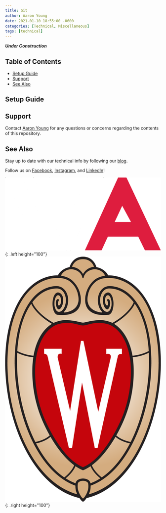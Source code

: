 ```yaml
---
title: Git
author: Aaron Young
date: 2021-01-10 18:55:00 -0600
categories: [Technical, Miscellaneous]
tags: [technical]
---
```


***Under Construction***

## Table of Contents
- [Setup Guide](#setup-guide)
- [Support](#support)
- [See Also](#see-also)

## Setup Guide

## Support

Contact [Aaron Young](mailto:aryoung5@wisc.edu) for any questions or concerns regarding the contents of this repository.

## See Also

Stay up to date with our technical info by following our [blog](https://wa.wisc.edu/blog).

Follow us on [Facebook](https://www.facebook.com/wisconsinautonomous/), [Instagram](https://www.instagram.com/wisconsinautonomous/), and [LinkedIn](https://www.linkedin.com/company/wisconsin-autonomous/about/)!

![WA Logo](/assets/img/logos/wa-white.png){: .left height="100"}
![Wisconsin Crest](/assets/img/logos/uw-crest.png){: .right height="100"}
